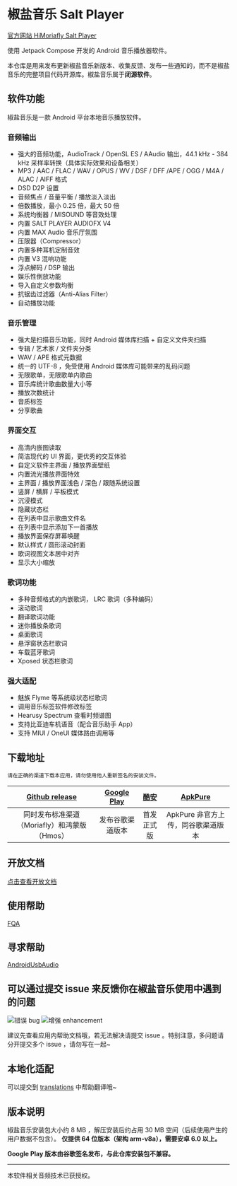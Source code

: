 # 椒盐音乐 Salt Player

[官方网站 HiMoriafly Salt Player](https://moriafly.xyz/HiMoriafly/)

使用 Jetpack Compose 开发的 Android 音乐播放器软件。

本仓库是用来发布更新椒盐音乐新版本、收集反馈、发布一些通知的，而不是椒盐音乐的完整项目代码开源库。椒盐音乐属于<b>闭源软件</b>。

## 软件功能

椒盐音乐是一款 Android 平台本地音乐播放软件。

### 音频输出

- 强大的音频功能，AudioTrack / OpenSL ES / AAudio 输出，44.1 kHz - 384 kHz 采样率转换（具体实际效果和设备相关）
- MP3 / AAC / FLAC / WAV / OPUS / WV / DSF / DFF /APE / OGG / M4A / ALAC / AIFF 格式
- DSD D2P 设置
- 音频焦点 / 音量平衡 / 播放淡入淡出
- 倍数播放，最小 0.25 倍，最大 50 倍
- 系统均衡器 / MISOUND 等音效处理
- 内置 SALT PLAYER AUDIOFX V4
- 内置 MAX Audio 音乐厅氛围
- 压限器（Compressor）
- 内置多种耳机定制音效
- 内置 V3 混响功能
- 浮点解码 / DSP 输出
- 娱乐性倒放功能
- 导入自定义参数均衡
- 抗锯齿过滤器（Anti-Alias Filter）
- 自动播放功能

### 音乐管理

- 强大是扫描音乐功能，同时 Android 媒体库扫描 + 自定义文件夹扫描
- 专辑 / 艺术家 / 文件夹分类
- WAV / APE 格式元数据
- 统一的 UTF-8 ，免受使用 Android 媒体库可能带来的乱码问题
- 无限歌单，无限歌单内歌曲
- 音乐库统计歌曲数量大小等
- 播放次数统计
- 音质标签
- 分享歌曲

### 界面交互

- 高清内嵌图读取
- 简洁现代的 UI 界面，更优秀的交互体验
- 自定义软件主界面 / 播放界面壁纸
- 内置流光播放界面特效
- 主界面 / 播放界面浅色 / 深色 / 跟随系统设置
- 竖屏 / 横屏 / 平板模式
- 沉浸模式
- 隐藏状态栏
- 在列表中显示歌曲文件名
- 在列表中显示添加下一首播放
- 播放界面保存屏幕唤醒
- 默认样式 / 圆形滚动封面
- 歌词视图文本居中对齐
- 显示大小缩放

### 歌词功能

- 多种音频格式的内嵌歌词， LRC 歌词（多种编码）
- 滚动歌词
- 翻译歌词功能
- 迷你播放条歌词
- 桌面歌词
- 悬浮窗状态栏歌词
- 车载蓝牙歌词
- Xposed 状态栏歌词

### 强大适配

- 魅族 Flyme 等系统级状态栏歌词
- 调用音乐标签软件修改标签
- Hearusy Spectrum 查看时频谱图
- 支持比亚迪车机语音（配合音乐助手 App）
- 支持 MIUI / OneUI 媒体路由调用等

## 下载地址

`请在正确的渠道下载本应用，请勿使用他人重新签名的安装文件。`

|  [Github release](https://github.com/Moriafly/SaltPlayerSource/releases)   | [Google Play](https://play.google.com/store/apps/details?id=com.salt.music)  | [酷安](https://www.coolapk.com/apk/284064) | [ApkPure](https://apkpure.com/p/com.salt.music) |
|:--:|:--:|:--:|:--:|
| 同时发布标准渠道（Moriafly）和鸿蒙版（Hmos） | 发布谷歌渠道版本 | 首发正式版 | ApkPure 非官方上传，同谷歌渠道版本 |

## 开放文档

[点击查看开放文档](open/open.md)

## 使用帮助

[FQA](https://moriafly.xyz/HiMoriafly/docs/salt-player/FQA)

## 寻求帮助

[AndroidUsbAudio](https://github.com/Moriafly/AndroidUsbAudio)

## 可以通过提交 issue 来反馈你在椒盐音乐使用中遇到的问题

![错误 bug](https://img.shields.io/github/issues/Moriafly/SaltPlayerSource/错误%20bug?color=d73a4a&label=错误%20bug) ![增强 enhancement](https://img.shields.io/github/issues/Moriafly/SaltPlayerSource/增强%20enhancement?color=a2eeef&label=增强%20enhancement)

建议先查看应用内帮助文档哦，若无法解决请提交 issue 。特别注意，多问题请分开提交多个 issue ，请勿写在一起~

## 本地化适配

可以提交到 [translations](https://github.com/Moriafly/SaltPlayerSource/tree/main/translations) 中帮助翻译哦~

## 版本说明

椒盐音乐安装包大小约 8 MB ，解压安装后约占用 30 MB 空间（后续使用产生的用户数据不包含）。
**仅提供 64 位版本（架构 arm-v8a），需要安卓 6.0 以上。**

**Google Play 版本由谷歌签名发布，与此仓库安装包不兼容。**

___

本软件相关音频技术已获授权。